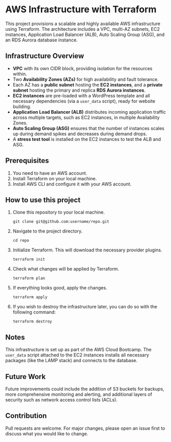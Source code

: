 # AWS Infrastructure with Terraform

This project provisions a scalable and highly available AWS infrastructure using Terraform. The architecture includes a VPC, multi-AZ subnets, EC2 instances, Application Load Balancer (ALB), Auto Scaling Group (ASG), and an RDS Aurora database instance.

## Infrastructure Overview

- **VPC** with its own CIDR block, providing isolation for the resources within.
- Two **Availability Zones (AZs)** for high availability and fault tolerance.
- Each AZ has a **public subnet** hosting the **EC2 instances**, and a **private subnet** hosting the primary and replica **RDS Aurora instances**.
- **EC2 instances** are pre-loaded with a WordPress template and all necessary dependencies (via a `user_data` script), ready for website building.
- **Application Load Balancer (ALB)** distributes incoming application traffic across multiple targets, such as EC2 instances, in multiple Availability Zones.
- **Auto Scaling Group (ASG)** ensures that the number of instances scales up during demand spikes and decreases during demand drops.
- A **stress test tool** is installed on the EC2 instances to test the ALB and ASG.

## Prerequisites

1. You need to have an AWS account.
2. Install Terraform on your local machine.
3. Install AWS CLI and configure it with your AWS account.

## How to use this project

1. Clone this repository to your local machine.

    ```
    git clone git@github.com:username/repo.git
    ```

2. Navigate to the project directory.

    ```
    cd repo
    ```

3. Initialize Terraform. This will download the necessary provider plugins.

    ```
    terraform init
    ```

4. Check what changes will be applied by Terraform.

    ```
    terraform plan
    ```

5. If everything looks good, apply the changes.

    ```
    terraform apply
    ```

6. If you wish to destroy the infrastructure later, you can do so with the following command:

    ```
    terraform destroy
    ```

## Notes

This infrastructure is set up as part of the AWS Cloud Bootcamp. The `user_data` script attached to the EC2 instances installs all necessary packages (like the LAMP stack) and connects to the database.

## Future Work

Future improvements could include the addition of S3 buckets for backups, more comprehensive monitoring and alerting, and additional layers of security such as network access control lists (ACLs).

## Contribution

Pull requests are welcome. For major changes, please open an issue first to discuss what you would like to change.
